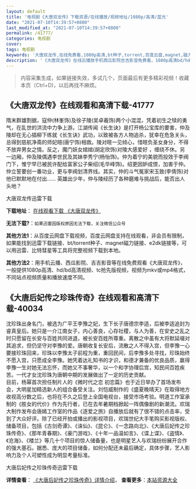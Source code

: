 ```yaml
---
layout: default
title: '电视剧《大唐双龙传》下载资源/在线播放/视频地址/1080p/高清/蓝光'
date: "2021-07-10T14:39:57+0800"
last_modified_at: "2021-07-10T14:39:57+0800"
permalink: /41777/
categories: 电视剧
cover:
tags: 电视剧
keywords: '大唐双龙传,在线免费看,1080p高清,bt种子,torrent,百度云盘,magnet,磁力链,迅雷下载资源'
description: '《大唐双龙传》在线云播放手机西瓜影院吉吉影音免费看，1080p高清bd/hd未删减完整版和tc抢先枪版，mkv/mp4格式，附带bt/torrent种子、magnet/磁力链、百度云盘、网盘资源迅雷下载链接'
---
```


>内容采集生成，如果链接失效，多试几个，页面最后有更多精彩视频！收藏本页（Ctrl+D)，以后再找不麻烦。


## 《大唐双龙传》在线观看和高清下载-41777

隋末群雄割据，寇仲(林峯饰)及徐子陵(吴卓羲饰)两个小混混，凭着初生之犊的勇气，在乱世的洪流中力争上游。江湖传闻《长生诀》是打开杨公宝库的要害，仲及陵却在无心插柳下练就《长生诀》武功，以致被各方人物追杀，犹幸在危急关头，总得到慈航净斋的师妃暄(唐宁饰)相救。陵对暄一见倾心，惜暄负圣女身分，不得不放弃男女之情。反之，魔门妖女婠婠(胡定欣饰)对陵大感爱好 ，缠绕不休。另一边厢，仲及陵偶遇李世民及其妹李秀宁(杨怡饰)。仲为着宁的美貌而投效于李阀门下，惟宁早已被民许配给富家公子柴绍(毛华峰饰)。绍更因妒成恨，加害于仲。仲立誓要创一番功业，更与李阀划清界线。其实，仲的斗气冤家宋玉致(李倩饰)对他已默默地在付出&hellip;… 英雄出少年，仲与陵经历了各种磨难与挑战后，能否出人头地？


大唐双龙传迅雷下载

**下载地址**： [在线观看下载 《大唐双龙传》](https://www.993dy.com//vod-detail-id-10491.html) 


**无法下载?**：`如果迅雷因版权原因无法下载，关注微信公众号 `

**其他方法1**：从百度云网盘下载视频，百度云网盘支持在线观看，非会员有限制，如果能找到迅雷下载链接、bt/torrent种子、magnet磁力链接、e2dk链接等，可以用迅雷、比特彗星等工具将完整视频下载到本地。

**其他方法2**：用手机云播、西瓜影院、吉吉影音等在线免费观看《大唐双龙传》，一般提供1080p高清、hd/bd高清视频、tc抢先版视频，视频为mkv或mp4格式，不同站点视频质量和播放速度不同。


## 《大唐后妃传之珍珠传奇》在线观看和高清下载-40034

沈珍珠出身名门，被选为广平王李豫之妃，生下长子唐德宗李适，后被李适追封为睿真皇后。她只是一介江南女子，内心善良，心存社稷，与人为善，在安史之乱之时只愿留在长安与百姓共同进退，被长安百姓所尊重。离散之中虽有大将默延啜对其追求，但仍坚守对李豫的爱。唐朝收复长安后，流散之人不得入宫，但李豫一心要接珍珠回来，珍珠以李豫太子前程为重，重回民间，后李豫多处寻找，珍珠始终不愿入宫，只愿成全李豫。她凭着达礼知书的才识，和德才兼备的优良品质，赢得李豫一生对她无法忘怀，而她又不事奢华，以一个和字协理后宫，知民间百姓疾苦。一代才女沈珍珠为唐朝中期的发展做出了一定的历史贡献。<br />目前，杨幂首次担任制片人的《微时代之恋 初恋篇》也于近日举办了首场发布会，大明星加精选新人的组合备受关注。刘恺威制作的《盛夏晚晴天》在取得地方收视高分数之后，也将在不久之后登上全国电视台，接受市场考验。明道工作室承制的《胜女的代价》作为先行者，已在去年暑期档掀起一阵偶像剧的新潮流。欢瑞大制作发布会唐嫣工作室的作品《逐爱之旅》自播放后就有了很不错的点击率，受到了大众好评。除了已经开拍或播出的影视项目，欢瑞世纪大手笔购买影视版权、储备项目，包括《古剑奇谭》、《诛仙》、《昆仑》、《一念路向北》、《大唐后妃传之珍珠传奇》、《那年青春期》、《豪门游戏》、《十年一品温如言》、《谍上谍》、《盗情》、《沧海》、《楼兰》等几十个项目的惊人储备量，也是明星艺人与欢瑞纷纷展开合作的强大基石。据悉、庞大的项目储备，如何分配还未最后确定，具体步骤，艺人影响力及个人可塑性成为明显考量标准。</p>


大唐后妃传之珍珠传奇迅雷下载

**详情查看**： [《大唐后妃传之珍珠传奇》详情介绍](/movie/40034/)， **查看更多**：[本站资源大全](/movie/t/all/)

